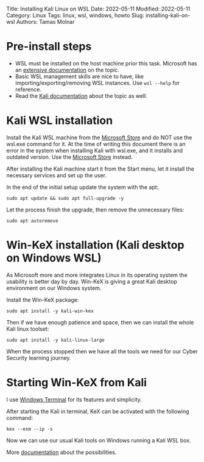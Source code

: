 Title: Installing Kali Linux on WSL
Date: 2022-05-11
Modified: 2022-05-11
Category: Linux
Tags: linux, wsl, windows, howto
Slug: installing-kali-on-wsl
Authors: Tamas Molnar

# Pre-install steps

* WSL must be installed on the host machine prior this task. Microsoft has an [extensive documentation](https://docs.microsoft.com/en-us/windows/wsl/install) on the topic.
* Basic WSL management skills are nice to have, like importing/exporting/removing WSL instances. Use `wsl --help` for reference.
* Read the [Kali documentation](https://www.kali.org/get-kali/#kali-wsl) about the topic as well.

# Kali WSL installation

Install the Kali WSL machine from the [Microsoft Store](https://apps.microsoft.com/store/detail/kali-linux/9PKR34TNCV07?hl=en-us&gl=US) and do NOT use the wsl.exe command for it. At the time of writing this document there is an error in the system when installing Kali with wsl.exe, and it installs and outdated version. Use the [Microsoft Store](https://apps.microsoft.com/store/detail/kali-linux/9PKR34TNCV07?hl=en-us&gl=US) instead.

After installing the Kali machine start it from the Start menu, let it install the necessary services and set up the user.

In the end of the initial setup update the system with the apt:

```
sudo apt update && sudo apt full-upgrade -y
```

Let the process finish the upgrade, then remove the unnecessary files:

```
sudo apt autoremove
```

# Win-KeX installation (Kali desktop on Windows WSL)

As Microsoft more and more integrates Linux in its operating system the usability is better day by day.
Win-KeX is giving a great Kali desktop environment on our Windows system.

Install the Win-KeX package:

```
sudo apt install -y kali-win-kex
```

Then if we have enough patience and space, then we can install the whole Kali linux toolset:

```
sudo apt install -y kali-linux-large
```

When the process stopped then we have all the tools we need for our Cyber Security learning journey.

# Starting Win-KeX from Kali

I use [Windows Terminal](https://apps.microsoft.com/store/detail/windows-terminal/9N0DX20HK701?hl=en-us&gl=US) for its features and simplicity. 

After starting the Kali in terminal, KeX can be activated with the following command:

```
kex --esm --ip -s
```

Now we can use our usual Kali tools on Windows running a Kali WSL box.

More [documentation](https://www.kali.org/docs/wsl/win-kex/) about the possibilities.